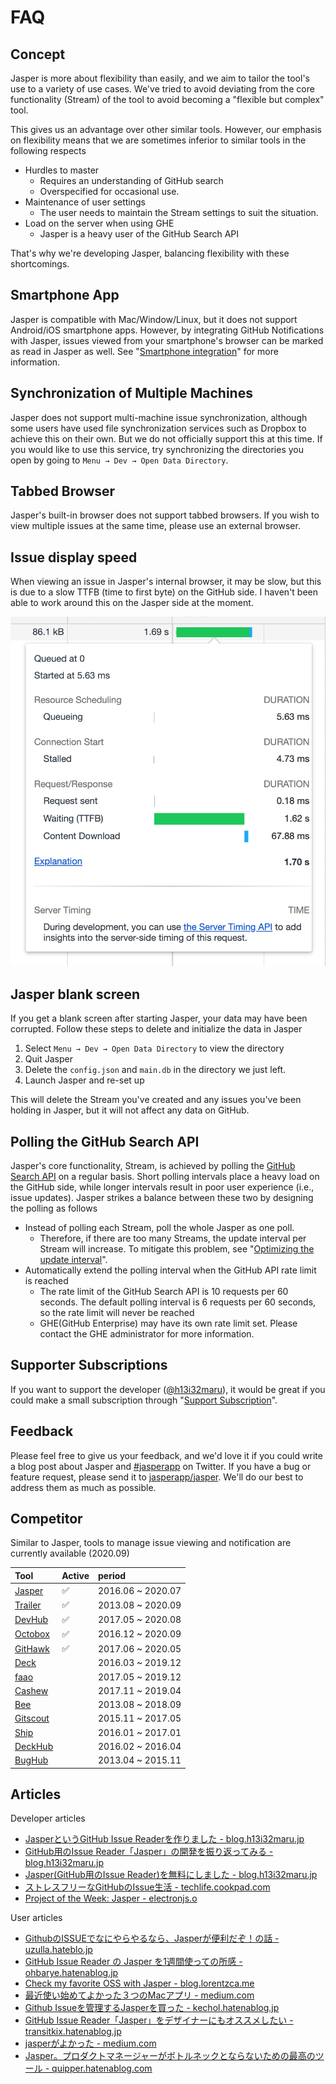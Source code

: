 # FAQ

## Concept <a id="concept"></a>

Jasper is more about flexibility than easily, and we aim to tailor the tool's use to a variety of use cases. We've tried to avoid deviating from the core functionality \(Stream\) of the tool to avoid becoming a "flexible but complex" tool.

This gives us an advantage over other similar tools. However, our emphasis on flexibility means that we are sometimes inferior to similar tools in the following respects

* Hurdles to master
  * Requires an understanding of GitHub search
  * Overspecified for occasional use.
* Maintenance of user settings
  * The user needs to maintain the Stream settings to suit the situation.
* Load on the server when using GHE
  * Jasper is a heavy user of the GitHub Search API

That's why we're developing Jasper, balancing flexibility with these shortcomings.

## Smartphone App <a id="mobile"></a>

Jasper is compatible with Mac/Window/Linux, but it does not support Android/iOS smartphone apps. However, by integrating GitHub Notifications with Jasper, issues viewed from your smartphone's browser can be marked as read in Jasper as well. See "[Smartphone integration](usecase/advanced.md#mobile)" for more information.

## Synchronization of Multiple Machines <a id="multi-machines"></a>

Jasper does not support multi-machine issue synchronization, although some users have used file synchronization services such as Dropbox to achieve this on their own. But we do not officially support this at this time. If you would like to use this service, try synchronizing the directories you open by going to `Menu → Dev → Open Data Directory`.

## Tabbed Browser <a id="tab-browser"></a>

Jasper's built-in browser does not support tabbed browsers. If you wish to view multiple issues at the same time, please use an external browser.

## Issue display speed <a id="ttfb"></a>

When viewing an issue in Jasper's internal browser, it may be slow, but this is due to a slow TTFB \(time to first byte\) on the GitHub side. I haven't been able to work around this on the Jasper side at the moment.

![](.gitbook/assets/17_ttfb.png)

## Jasper blank screen <a id="blank-screen"></a>

 If you get a blank screen after starting Jasper, your data may have been corrupted. Follow these steps to delete and initialize the data in Jasper

1. Select `Menu → Dev → Open Data Directory` to view the directory
2. Quit Jasper
3. Delete the `config.json` and `main.db` in the directory we just left.
4. Launch Jasper and re-set up

This will delete the Stream you've created and any issues you've been holding in Jasper, but it will not affect any data on GitHub.

## Polling the GitHub Search API <a id="polling"></a>

Jasper's core functionality, Stream, is achieved by polling the [GitHub Search API](https://docs.github.com/en/free-pro-team@latest/rest/reference/search) on a regular basis. Short polling intervals place a heavy load on the GitHub side, while longer intervals result in poor user experience \(i.e., issue updates\). Jasper strikes a balance between these two by designing the polling as follows

* Instead of polling each Stream, poll the whole Jasper as one poll.
  * Therefore, if there are too many Streams, the update interval per Stream will increase. To mitigate this problem, see "[Optimizing the update interval](usecase/advanced.md#optimize)".
* Automatically extend the polling interval when the GitHub API rate limit is reached
  * The rate limit of the GitHub Search API is 10 requests per 60 seconds. The default polling interval is 6 requests per 60 seconds, so the rate limit will never be reached
  * GHE\(GitHub Enterprise\) may have its own rate limit set. Please contact the GHE administrator for more information.

## Supporter Subscriptions <a id="supporter"></a>

If you want to support the developer \([@h13i32maru](https://twitter.com/h13i32maru)\), it would be great if you could make a small subscription through "[Support Subscription](https://h13i32maru.jp/supporter/)".

## Feedback <a id="feedback"></a>

Please feel free to give us your feedback, and we'd love it if you could write a blog post about Jasper and [\#jasperapp](https://twitter.com/hashtag/jasperapp) on Twitter. If you have a bug or feature request, please send it to [jasperapp/jasper](https://github.com/jasperapp/jasper). We'll do our best to address them as much as possible.

## Competitor <a id="competitor"></a>

Similar to Jasper, tools to manage issue viewing and notification are currently available \(2020.09\)

| Tool | Active | period |
| :--- | :--- | :--- |
| [Jasper](https://jasperapp.io/)  | ✅ | 2016.06 ~ 2020.07 |
| [Trailer](http://ptsochantaris.github.io/trailer/) | ✅ | 2013.08 ~ 2020.09 |
| [DevHub](https://devhubapp.com/)  | ✅ | 2017.05 ~ 2020.08 |
| [Octobox](https://octobox.io/) | ✅ | 2016.12 ~ 2020.09 |
| [GitHawk](http://githawk.com/) | ✅ | 2017.06 ~ 2020.05 |
| [Deck](https://tilfin.github.io/deck/) |  | 2016.03 ~ 2019.12 |
| [faao](https://github.com/azu/faao) |  | 2017.05 ~ 2019.12 |
| [Cashew](https://github.com/bellebethcooper/cashew) |  | 2017.11 ~ 2019.04 |
| [Bee](http://www.neat.io/bee/github-issues-client.html) |  |  2013.08 ~ 2018.09 |
| [Gitscout](https://gitscout.com/) |  | 2015.11 ~ 2017.05 |
| [Ship](https://www.realartists.com/blog/ship-20.html) |  | 2016.01 ~ 2017.01 |
| [DeckHub](https://getdeckhub.com/) |  | 2016.02 ~ 2016.04 |
| [BugHub](http://www.bughubapp.com/) |  | 2013.04 ~ 2015.11 |

## Articles <a id="article"></a>

Developer articles

* [JasperというGitHub Issue Readerを作りました -  blog.h13i32maru.jp](http://blog.h13i32maru.jp/entry/2016/06/08/090000)
* [GitHub用のIssue Reader「Jasper」の開発を振り返ってみる - blog.h13i32maru.jp](http://blog.h13i32maru.jp/entry/2016/12/11/184433)
* [Jasper\(GitHub用のIssue Reader\)を無料にしました - blog.h13i32maru.jp](https://blog.h13i32maru.jp/entry/2018/07/17/083215)
* [ストレスフリーなGitHubのIssue生活 - techlife.cookpad.com](http://techlife.cookpad.com/entry/2017/03/14/100000)
* [Project of the Week: Jasper - electronjs.o](https://www.electronjs.org/blog/jasper)

User articles

* [GithubのISSUEでなにやらやるなら、Jasperが便利だぞ！の話 - uzulla.hateblo.jp](http://uzulla.hateblo.jp/entry/2016/07/13/021425)
* [GitHub Issue Reader の Jasper を1週間使っての所感 - ohbarye.hatenablog.jp](http://ohbarye.hatenablog.jp/entry/2016/11/19/004719)
* [Check my favorite OSS with Jasper - blog.lorentzca.me](https://blog.lorentzca.me/check-my-favorite-oss-with-jasper/)
* [最近使い始めてよかった３つのMacアプリ - medium.com](https://medium.com/@y_koh/%E6%9C%80%E8%BF%91%E4%BD%BF%E3%81%84%E5%A7%8B%E3%82%81%E3%81%A6%E3%82%88%E3%81%8B%E3%81%A3%E3%81%9F%EF%BC%93%E3%81%A4%E3%81%AEmac%E3%82%A2%E3%83%97%E3%83%AA-2e39bc77c925#.j1hugdgm7)
* [Github Issueを管理するJasperを買った - kechol.hatenablog.jp](http://kechol.hatenablog.jp/entry/jasper-a-github-issue-tracker)
* [GitHub Issue Reader「Jasper」をデザイナーにもオススメしたい - transitkix.hatenablog.jp](http://transitkix.hatenablog.jp/entry/2017/08/10/231124)
* [jasperがよかった - medium.com](https://medium.com/@naomeme/jasper%E3%81%8C%E3%82%88%E3%81%8B%E3%81%A3%E3%81%9F-fb70ebd117c0)
* [Jasper。プロダクトマネージャーがボトルネックとならないための最高のツール - quipper.hatenablog.com](https://quipper.hatenablog.com/entry/2018/06/28/120000)

